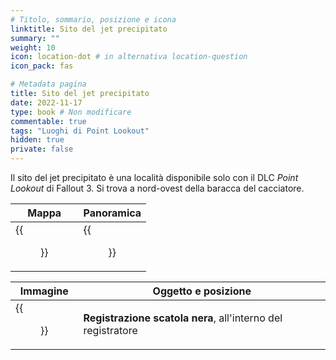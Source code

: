 ```yaml
---
# Titolo, sommario, posizione e icona
linktitle: Sito del jet precipitato
summary: ""
weight: 10
icon: location-dot # in alternativa location-question
icon_pack: fas

# Metadata pagina
title: Sito del jet precipitato
date: 2022-11-17
type: book # Non modificare
commentable: true
tags: "Luoghi di Point Lookout"
hidden: true
private: false 
---
```



Il sito del jet precipitato è una località disponibile solo con il DLC *Point Lookout* di Fallout 3. Si trova a nord-ovest della baracca del cacciatore.

| Mappa                        | Panoramica                     |
| ---------------------------- | ------------------------------ |
| {{<figure src="fo3/Jet_Crash_Site_loc.webp">}}| {{<figure src="fo3/Fo3PL_Jet_Crash_Site.webp">}}|

| Immagine | Oggetto e posizione |
| -------- | ------------------- |
|  {{<figure src="fo3/Fo3PL_blackbox_recording_holotape.webp">}}       | **Registrazione scatola nera**,  all'interno del registratore                    | 


